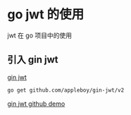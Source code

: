 # go jwt 的使用

jwt 在 go 项目中的使用

## 引入 gin jwt

[gin jwt](https://pkg.go.dev/github.com/appleboy/gin-jwt/v2#section-readme)

```bash
go get github.com/appleboy/gin-jwt/v2
```

[gin jwt github demo](https://github.com/appleboy/gin-jwt)
